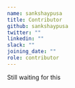 ```yaml
---
name: sankshaypusa
title: Contributor
github: sankshaypusa
twitter: ""
linkedin: ""
slack: ""
joining_date: ""
role: contributor
---
```


Still waiting for this
